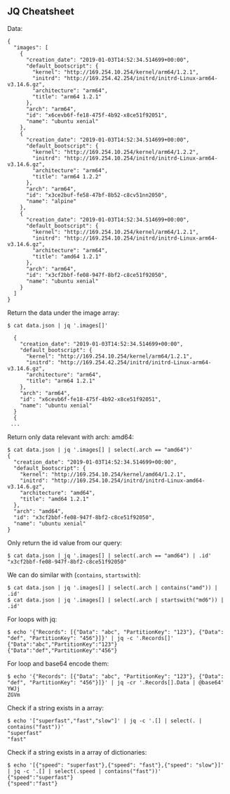 JQ Cheatsheet
-------------

Data:

    {
      "images": [
        {
          "creation_date": "2019-01-03T14:52:34.514699+00:00",
          "default_bootscript": {
            "kernel": "http://169.254.10.254/kernel/arm64/1.2.1",
            "initrd": "http://169.254.42.254/initrd/initrd-Linux-arm64-v3.14.6.gz",
            "architecture": "arm64",
            "title": "arm64 1.2.1"
          },
          "arch": "arm64",
          "id": "x6cevb6f-fe18-475f-4b92-x8ce51f92051",
          "name": "ubuntu xenial"
        },
        {
          "creation_date": "2019-01-03T14:52:34.514699+00:00",
          "default_bootscript": {
            "kernel": "http://169.254.10.254/kernel/arm64/1.2.2",
            "initrd": "http://169.254.10.254/initrd/initrd-Linux-arm64-v3.14.6.gz",
            "architecture": "arm64",
            "title": "arm64 1.2.2"
          },
          "arch": "arm64",
          "id": "x3ce2buf-fe58-47bf-8b52-c8cv51nn2050",
          "name": "alpine"
        },
        {
          "creation_date": "2019-01-03T14:52:34.514699+00:00",
          "default_bootscript": {
            "kernel": "http://169.254.10.254/kernel/arm64/1.2.1",
            "initrd": "http://169.254.10.254/initrd/initrd-Linux-arm64-v3.14.6.gz",
            "architecture": "arm64",
            "title": "amd64 1.2.1"
          },
          "arch": "arm64",
          "id": "x3cf2bbf-fe08-947f-8bf2-c8ce51f92050",
          "name": "ubuntu xenial"
        }
      ]
    }

Return the data under the image array:

    $ cat data.json | jq '.images[]'

      {
        "creation_date": "2019-01-03T14:52:34.514699+00:00",
        "default_bootscript": {
          "kernel": "http://169.254.10.254/kernel/arm64/1.2.1",
          "initrd": "http://169.254.42.254/initrd/initrd-Linux-arm64-v3.14.6.gz",
          "architecture": "arm64",
          "title": "arm64 1.2.1"
        },
        "arch": "arm64",
        "id": "x6cevb6f-fe18-475f-4b92-x8ce51f92051",
        "name": "ubuntu xenial"
      }
      {
     ...

Return only data relevant with arch: amd64:

    $ cat data.json | jq '.images[] | select(.arch == "amd64")'
    {
      "creation_date": "2019-01-03T14:52:34.514699+00:00",
      "default_bootscript": {
        "kernel": "http://169.254.10.254/kernel/amd64/1.2.1",
        "initrd": "http://169.254.10.254/initrd/initrd-Linux-amd64-v3.14.6.gz",
        "architecture": "amd64",
        "title": "amd64 1.2.1"
      },
      "arch": "amd64",
      "id": "x3cf2bbf-fe08-947f-8bf2-c8ce51f92050",
      "name": "ubuntu xenial"
    }

Only return the id value from our query:

    $ cat data.json | jq '.images[] | select(.arch == "amd64") | .id'
    "x3cf2bbf-fe08-947f-8bf2-c8ce51f92050"

We can do similar with (`contains`, `startswith`):

    $ cat data.json | jq '.images[] | select(.arch | contains("amd")) | .id'
    $ cat data.json | jq '.images[] | select(.arch | startswith("md6")) | .id'

For loops with jq:

    $ echo '{"Records": [{"Data": "abc", "PartitionKey": "123"}, {"Data": "def", "PartitionKey": "456"}]}' | jq -c '.Records[]'
    {"Data":"abc","PartitionKey":"123"}
    {"Data":"def","PartitionKey":"456"}

For loop and base64 encode them:

    $ echo '{"Records": [{"Data": "abc", "PartitionKey": "123"}, {"Data": "def", "PartitionKey": "456"}]}' | jq -cr '.Records[].Data | @base64'
    YWJj
    ZGVm

Check if a string exists in a array:

    $ echo '["superfast","fast","slow"]' | jq -c '.[] | select(. | contains("fast"))'
    "superfast"
    "fast"

Check if a string exists in a array of dictionaries:

    $ echo '[{"speed": "superfast"},{"speed": "fast"},{"speed": "slow"}]' | jq -c '.[] | select(.speed | contains("fast"))'
    {"speed":"superfast"}
    {"speed":"fast"}

